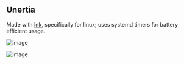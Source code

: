 ## Unertia

Made with [Ink](https://github.com/vadimdemedes/ink), specifically for linux; uses systemd timers for battery efficient usage.


![image](https://github.com/user-attachments/assets/40f4f45f-546e-4f7b-b17a-2cf30e2dee61)


![image](https://github.com/user-attachments/assets/cc310a5e-9a4f-42e4-a73b-ed8f791bca4f)
